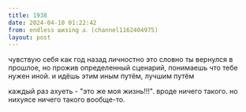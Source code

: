 ```yaml
---
title: 1938
date: 2024-04-10 01:22:42
from: endless шизing ⍼ (channel1162404975)
layout: post
---
```


чувствую себя как год назад личностно 
это словно ты вернулся в прошлое, но прожив определенный сценарий, понимаешь что тебе нужен иной. и идёшь этим иным путём, лучшим путём

каждый раз
ахуеть - "это же моя жизнь!!!". вроде ничего такого. но нихуясе ничего такого вообще-то.
